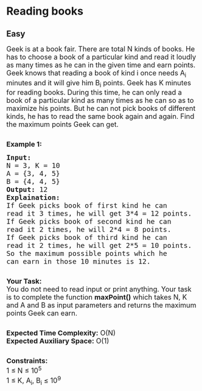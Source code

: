 # Reading books
## Easy
<div class="problems_problem_content__Xm_eO"><p><span style="font-size:18px">Geek is at a book fair. There are total N kinds of books. He has to choose a book of a particular kind and read it loudly as many times as he can in the given time and earn points. Geek knows that reading a book of kind i once needs A<sub>i</sub> minutes and it will give him B<sub>i</sub> points. Geek has K minutes for reading books. During this time, he can only read a book of a particular kind as many times as he can so as to maximize his points. But he can not pick books of different kinds, he has to read the same book again and again. Find the maximum points Geek can get.&nbsp;</span></p>

<p><br>
<span style="font-size:18px"><strong>Example 1:</strong></span></p>

<pre><span style="font-size:18px"><strong>Input: </strong>
N = 3, K = 10
A = {3, 4, 5}
B = {4, 4, 5}
<strong>Output:</strong> 12
<strong>Explaination: 
</strong>If Geek picks book of first kind he can
read it 3 times, he will get 3*4 = 12 points. 
If Geek picks book of second kind he can 
read it 2 times, he will 2*4 = 8 points.
If Geek picks book of third kind he can 
read it 2 times, he will get 2*5 = 10 points.
So the maximum possible points which he 
can earn in those 10 minutes is 12.</span></pre>

<p><br>
<span style="font-size:18px"><strong>Your Task:</strong><br>
You do not need to read input or print anything. Your task is to complete the function <strong>maxPoint()</strong> which takes N, K and A and B as input parameters and returns the maximum points Geek can earn.</span></p>

<p><br>
<span style="font-size:18px"><strong>Expected Time Complexity:</strong> O(N)<br>
<strong>Expected Auxiliary Space:</strong> O(1)</span></p>

<p><br>
<span style="font-size:18px"><strong>Constraints:</strong><br>
1 ≤ N ≤ 10<sup>5</sup><br>
1 ≤ K, A<sub>i</sub>, B<sub>i</sub> ≤ 10<sup>9</sup> &nbsp;</span></p>
</div>
